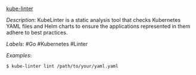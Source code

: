 [kube-linter](https://github.com/stackrox/kube-linter)

*Description*: KubeLinter is a static analysis tool that checks Kubernetes YAML files and Helm charts to ensure the applications represented in them adhere to best practices.

*Labels*: #Go #Kubernetes #Linter

*Examples*:

```bash
$ kube-linter lint /path/to/your/yaml.yaml
```
